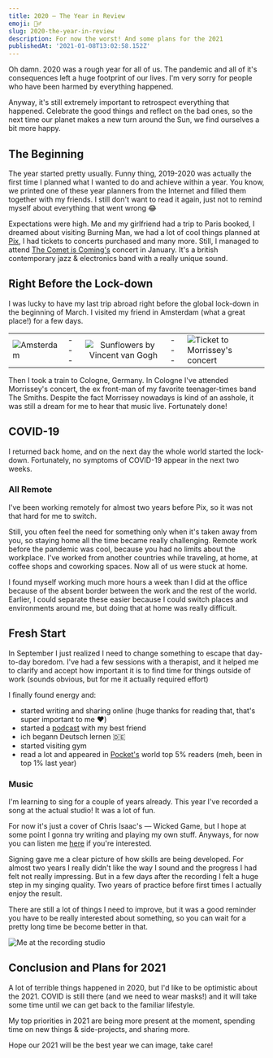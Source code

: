 ```yaml
---
title: 2020 — The Year in Review
emoji: 🤦‍♂️
slug: 2020-the-year-in-review
description: For now the worst! And some plans for the 2021
publishedAt: '2021-01-08T13:02:58.152Z'
---
```


Oh damn. 2020 was a rough year for all of us. The pandemic and all of it's consequences left a huge footprint of our lives.
I'm very sorry for people who have been harmed by everything happened.

Anyway, it's still extremely important to retrospect everything that happened.
Celebrate the good things and reflect on the bad ones, so the next time our planet makes a new turn around the Sun, we find ourselves a bit more happy.

## The Beginning

The year started pretty usually. Funny thing, 2019-2020 was actually the first time I planned what I wanted to do and achieve within a year.
You know, we printed one of these year planners from the Internet and filled them together with my friends.
I still don't want to read it again, just not to remind myself about everything that went wrong 😂

Expectations were high. Me and my girlfriend had a trip to Paris booked, I dreamed about visiting Burning Man, we had a lot of cool things planned at [Pix](https://pix.style), I had tickets to concerts purchased and many more. Still, I managed to attend [The Comet is Coming's](https://open.spotify.com/artist/0Z5FMozvx15nUSUA6a9kkU) concert in January. It's a british contemporary jazz & electronics band with a really unique sound.

## Right Before the Lock-down

I was lucky to have my last trip abroad right before the global lock-down in the beginning of March.
I visited my friend in Amsterdam (what a great place!) for a few days.

|                                           |     |                                                               |     |                                                               |
| ----------------------------------------- | --- | :-----------------------------------------------------------: | --- | ------------------------------------------------------------- |
| ![Amsterdam](/2020-review/amsterdam.jpeg) | --- | ![Sunflowers by Vincent van Gogh](/2020-review/van-gogh.jpeg) | --- | ![Ticket to Morrissey's concert](/2020-review/morrissey.jpeg) |

Then I took a train to Cologne, Germany. In Cologne I've attended Morrissey's concert, the ex front-man of my favorite teenager-times band The Smiths.
Despite the fact Morrissey nowadays is kind of an asshole, it was still a dream for me to hear that music live. Fortunately done!

## COVID-19

I returned back home, and on the next day the whole world started the lock-down.
Fortunately, no symptoms of COVID-19 appear in the next two weeks.

### All Remote

I've been working remotely for almost two years before Pix, so it was not that hard for me to switch.

Still, you often feel the need for something only when it's taken away from you, so staying home all the time became really challenging.
Remote work before the pandemic was cool, because you had no limits about the workplace. I've worked from another countries while traveling, at home, at coffee shops and coworking spaces.
Now all of us were stuck at home.

I found myself working much more hours a week than I did at the office because of the absent border between the work and the rest of the world.
Earlier, I could separate these easier because I could switch places and environments around me, but doing that at home was really difficult.

## Fresh Start

In September I just realized I need to change something to escape that day-to-day boredom.
I've had a few sessions with a therapist, and it helped me to clarify and accept how important it is to find time for things outside of work (sounds obvious, but for me it actually required effort)

I finally found energy and:

- started writing and sharing online (huge thanks for reading that, that's super important to me ❤️)
- started a [podcast](https://anchor.fm/nunormalno) with my best friend
- ich begann Deutsch lernen 🇩🇪
- started visiting gym
- read a lot and appeared in [Pocket's](https://getpocket.com) world top 5% readers (meh, been in top 1% last year)

### Music

I'm learning to sing for a couple of years already. This year I've recorded a song at the actual studio! It was a lot of fun.

For now it's just a cover of Chris Isaac's — Wicked Game, but I hope at some point I gonna try writing and playing my own stuff.
Anyways, for now you can listen me [here](/2020-review/wicked-game.mp3) if you're interested.

Signing gave me a clear picture of how skills are being developed. For almost two years I really didn't like the way I sound and the progress I had felt not really impressing.
But in a few days after the recording I felt a huge step in my singing quality. Two years of practice before first times I actually enjoy the result.

There are still a lot of things I need to improve, but it was a good reminder you have to be really interested about something, so you can wait for a pretty long time be become better in that.

![Me at the recording studio](/2020-review/studio.jpeg)

## Conclusion and Plans for 2021

A lot of terrible things happened in 2020, but I'd like to be optimistic about the 2021.
COVID is still there (and we need to wear masks!) and it will take some time until we can get back to the familiar lifestyle.

My top priorities in 2021 are being more present at the moment, spending time on new things & side-projects, and sharing more.

Hope our 2021 will be the best year we can image, take care!
